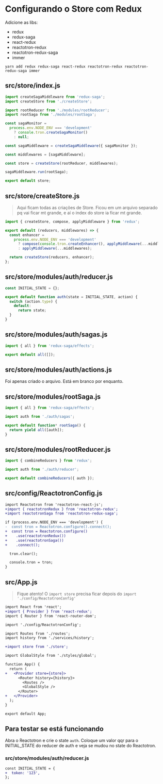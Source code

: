 # Configurando o Store com Redux

Adicione as libs:

- redux
- redux-saga
- react-redux
- reactotron-redux
- reactotron-redux-saga
- immer

`yarn add redux redux-saga react-redux reactotron-redux reactotron-redux-saga immer`

## src/store/index.js

```javascript
import createSagaMiddleware from 'redux-saga';
import createStore from './createStore';

import rootReducer from './modules/rootReducer';
import rootSaga from './modules/rootSaga';

const sagaMonitor =
  process.env.NODE_ENV === 'development'
    ? console.tron.createSagaMonitor()
    : null;

const sagaMiddleware = createSagaMiddleware({ sagaMonitor });

const middlewares = [sagaMiddleware];

const store = createStore(rootReducer, middlewares);

sagaMiddleware.run(rootSaga);

export default store;
```

## src/store/createStore.js

> Aqui ficam todas as criações de Store. Ficou em um arquivo separado pq vai
> ficar mt grande, e aí o index do store ia ficar mt grande.

```javascript
import { createStore, compose, applyMiddleware } from 'redux';

export default (reducers, middlewares) => {
  const enhancer =
    process.env.NODE_ENV === 'development'
      ? compose(console.tron.createEnhancer(), applyMiddleware(...middlewares))
      : applyMiddleware(...middlewares);

  return createStore(reducers, enhancer);
};
```

## src/store/modules/auth/reducer.js

```javascript
const INITIAL_STATE = {};

export default function auth(state = INITIAL_STATE, action) {
  switch (action.type) {
    default:
      return state;
  }
}
```

## src/store/modules/auth/sagas.js

```javascript
import { all } from 'redux-saga/effects';

export default all([]);
```

## src/store/modules/auth/actions.js

Foi apenas criado o arquivo. Está em branco por enquanto.

## src/store/modules/rootSaga.js

```javascript
import { all } from 'redux-saga/effects';

import auth from './auth/sagas';

export default function* rootSaga() {
  return yield all([auth]);
}
```

## src/store/modules/rootReducer.js

```javascript
import { combineReducers } from 'redux';

import auth from './auth/reducer';

export default combineReducers({ auth });
```

## src/config/ReactotronConfig.js

```diff
import Reactotron from 'reactotron-react-js';
+import { reactotronRedux } from 'reactotron-redux';
+import reactotronSaga from 'reactotron-redux-saga';

if (process.env.NODE_ENV === 'development') {
-  const tron = Reactotron.configure().connect();
+  const tron = Reactotron.configure()
+    .use(reactotronRedux())
+    .use(reactotronSaga())
+    .connect();

  tron.clear();

  console.tron = tron;
}
```

## src/App.js

> Fique atento! O `import store` precisa ficar depois do
> `import './config/ReactotronConfig'`

```diff
import React from 'react';
+import { Provider } from 'react-redux';
import { Router } from 'react-router-dom';

import './config/ReactotronConfig';

import Routes from './routes';
import history from './services/history';

+import store from './store';

import GlobalStyle from './styles/global';

function App() {
  return (
+   <Provider store={store}>
      <Router history={history}>
        <Routes />
        <GlobalStyle />
      </Router>
+   </Provider>
  );
}

export default App;
```

## Para testar se está funcionando

Abra o Reactotron e crie o state `auth`. Coloque um valor qqr para o
INITIAL_STATE do reducer de auth e veja se mudou no state do Reactotron.

### src/store/modules/auth/reducer.js

```diff
const INITIAL_STATE = {
+  token: '123',
};
```

